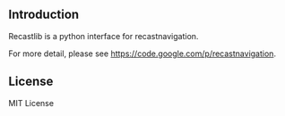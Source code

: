 ## Introduction
Recastlib is a python interface for recastnavigation.

For more detail, please see https://code.google.com/p/recastnavigation.


## License
MIT License
